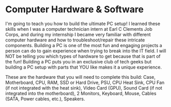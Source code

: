 # Computer Hardware & Software

I'm going to teach you how to build the ultimate PC setup! I learned these skills when I was a computer technician intern at Earl C Clements Job Corps, and during my internship I became very familiar with different computer hardware and how to troubleshoot/repair these intricate components. Building a PC is one of the most fun and engaging projects a person can do to gain experience when trying to break into the IT field. I will NOT be telling you which types of hardware to get because that is part of the fun! Building a PC puts you in an exclusive club of tech geeks but building a PC setup with parts that YOU like makes it a unique experience. 

These are the hardware that you will need to complete this build:
Case,
Motherboard,
CPU,
RAM,
SSD or Hard Drive,
PSU,
CPU Heat Sink,
CPU Fan (if not integrated with the heat sink),
Video Card (GPU),
Sound Card (if not integrated into the motherboard),
2 Monitors,
Keyboard,
Mouse,
Cables (SATA, Power cables, etc.),
Speakers.
